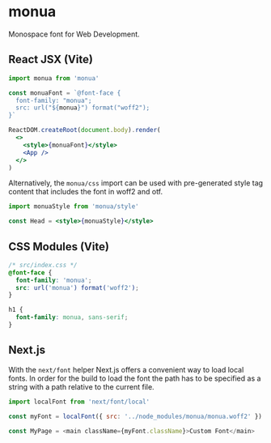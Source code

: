 # monua

Monospace font for Web Development.

## React JSX (Vite)

```jsx
import monua from 'monua'

const monuaFont = `@font-face {
  font-family: "monua";
  src: url("${monua}") format("woff2");
}`

ReactDOM.createRoot(document.body).render(
  <>
    <style>{monuaFont}</style>
    <App />
  </>
)
```

Alternatively, the `monua/css` import can be used with pre-generated style tag content that includes the font in woff2 and otf.

```jsx
import monuaStyle from 'monua/style'

const Head = <style>{monuaStyle}</style>
```

## CSS Modules (Vite)

```css
/* src/index.css */
@font-face {
  font-family: 'monua';
  src: url('monua') format('woff2');
}

h1 {
  font-family: monua, sans-serif;
}
```

## Next.js

With the `next/font` helper Next.js offers a convenient way to load local fonts. In order for the build to load the font the path has to be specified as a string with a path relative to the current file.

```js
import localFont from 'next/font/local'

const myFont = localFont({ src: '../node_modules/monua/monua.woff2' })

const MyPage = <main className={myFont.className}>Custom Font</main>
```
